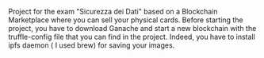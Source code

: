 Project for the exam "Sicurezza dei Dati" based on a Blockchain Marketplace where you can sell your physical cards. Before starting the project, you have to download Ganache and start a new blockchain with the truffle-config file that you can find in the project. Indeed, you have to install ipfs daemon ( I used brew) for saving your images.
